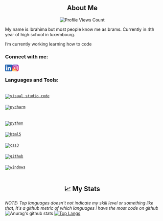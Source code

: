 <h2 align="center">About Me</h2>
<p align="center">
    <img src="https://komarev.com/ghpvc/?username=ibndiaye" alt="Profile Views Count">
  </p>

My name is Ibrahima but most people know me as brams. Currently in 4th year of high school in luxembourg.

I’m currently working learning how to code

### Connect with me:

[<img align="left" alt="Ibrahima | LinkedIn" height="22px" src="LinkedIn.png" />][linkedin]
[<img align="left" alt="Ibrahima | Instagram" height="22px" src="./Instagram.png" />][instagram]<br>
<p align="center">
  
</p>

### Languages and Tools:
[<code>
<img alt="visual studio code" width="26px" src="https://img.icons8.com/fluent/240/000000/visual-studio-code-2019.png" />
</code>](https://code.visualstudio.com/)
[<code>
<img alt="pycharm" width="26px" src="https://img.icons8.com/color/240/000000/pycharm.png" />
</code>](https://www.jetbrains.com/pycharm/)  
[<code>
<img alt="python" width="26px" src="https://img.icons8.com/color/240/000000/python.png">
</code>](https://www.python.org/)
[<code>
<img alt="html5" width="26px" src="https://img.icons8.com/color/240/000000/html-5.png">
</code>](https://developer.mozilla.org/en-US/docs/Web/HTML)
[<code>
<img alt="css3" width="26px" src="https://img.icons8.com/color/240/000000/css3.png">
</code>](https://developer.mozilla.org/en-US/docs/Web/CSS)
[<code>
<img alt="github" width="26px" src="https://img.icons8.com/ios-glyphs/240/000000/github.png">
</code>](https://github.com/)
[<code>
<img alt="windows" width="26px" src="https://img.icons8.com/color/240/000000/windows-10.png">
</code>](https://www.microsoft.com/en-us/windows)
<br>
### <h2 align="center">📈 My Stats</h2>

_NOTE: Top languages doesn't not indicate my skill level or something like that, it's a github metric of which languages i have the most code on github_
<br>![Anurag's github stats](https://github-readme-stats.vercel.app/api?username=ibndiaye&show_icons=true&theme=dark&bg_color=00000000&hide_border=true&icon_color=4F8CC9&hide_title=true&count_private=true)
[![Top Langs](https://github-readme-stats.vercel.app/api/top-langs/?username=ibndiaye&theme=dark&bg_color=00000000&hide_border=true&icon_color=4F8CC9&hide_title=true&count_private=true)](https://github.com/anuraghazra/github-readme-stats)


[linkedin]: https://www.linkedin.com/in/ibrahima-ndiaye-278909202/
[instagram]: https://www.instagram.com/bench_nigga/
<br>

